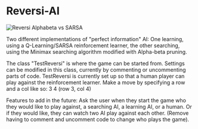 # Reversi-AI

<img align="center" src="https://static1.squarespace.com/static/568df01e69a91a35061d8ba9/t/56d36bb7a3360c0b24e36575/1456696505695/?format=1500w" alt="Reversi Alphabeta vs SARSA"/>


Two different implementations of "perfect information" AI: One learning, using a Q-Learning/SARSA reinforcement learner, the other searching, using the Minimax searching algorithm modified with Alpha-beta pruning.

The class "TestReversi" is where the game can be started from. Settings can be modified in this class, currently by commenting or uncommenting parts of code.
TestReversi is currently set up so that a human player can play against the reinforcement learner.
Make a move by specifying a row and a col like so: 3 4 (row 3, col 4)

Features to add in the future: Ask the user when they start the game who they would like to play against, a searching AI, a learning AI, or a human.
Or if they would like, they can watch two AI play against each other. (Remove having to comment and uncomment code to change who plays the game).
